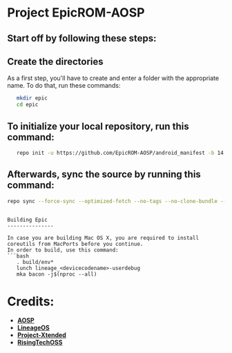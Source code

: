 Project EpicROM-AOSP
===========


Start off by following these steps:
----------------------


Create the directories
----------------------

As a first step, you'll have to create and enter a folder with the appropriate name.
To do that, run these commands:

```bash
   mkdir epic
   cd epic
```

To initialize your local repository, run this command:
------------------------------------------------------

```bash
   repo init -u https://github.com/EpicROM-AOSP/android_manifest -b 14 --git-lfs
```

Afterwards, sync the source by running this command:
----------------

```bash
repo sync --force-sync --optimized-fetch --no-tags --no-clone-bundle --prune -j$(nproc --all)
```

```

Building Epic
---------------

In case you are building Mac OS X, you are required to install coreutils from MacPorts before you continue.
In order to build, use this command:
```bash
   . build/env*
   lunch lineage_<devicecodename>-userdebug
   mka bacon -j$(nproc --all)
```

Credits:
=======
 * [**AOSP**](https://android.googlesource.com)
 * [**LineageOS**](https://github.com/LineageOS)
 * [**Project-Xtended**](https://github.com/Project-Xtended)
 * [**RisingTechOSS**](https://github.com/RisingTechOSS)

